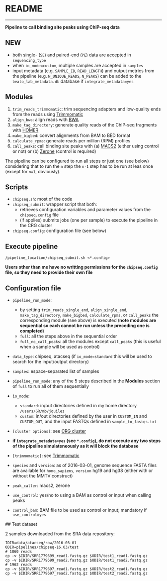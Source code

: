 # README
---------------------------------------------------------------------------------------------------

**Pipeline to call binding site peaks using ChIP-seq data**


## NEW
- both single- (`SE`) and paired-end (`PE`) data are accepted in `sequencing_type`
- when `io_mode=custom`, multiple samples are accepted in `samples`
- input metadata (e.g. `SAMPLE_ID`, `READ_LENGTH`) and output metrics from the pipeline (e.g. `N_UNIQUE_READS`, `N_PEAKS`) can be added to the `beato_lab_metadata.db` database if `integrate_metadata=yes`


## Modules
1. `trim_reads_trimmomatic`: trim sequencing adapters and low-quality ends from the reads using [Trimmomatic](http://www.usadellab.org/cms/?page=trimmomatic)
2. `align_bwa`: align reads with [BWA](http://bio-bwa.sourceforge.net/bwa.shtml)
3. `make_tag_directory`: generate quality reads of the ChIP-seq fragments with [HOMER](http://homer.salk.edu/homer/)
4. `make_bigbed`: convert alignments from BAM to BED format
5. `calculate_rpms`: generate reads per million (RPM) profiles
6. `call_peaks`: call binding site peaks with (a) [MACS2](https://github.com/taoliu/MACS) (either using control or not) or (b) [Zerone](https://github.com/gui11aume/zerone) (control is required)

The pipeline can be configured to run all steps or just one (see below) considering that to run the `n` step the `n-1` step has to be run at leas once (except for `n=1`, obviously).


## Scripts

- `chipseq.sh`: most of the code
- `chipseq_submit`: wrapper script that both:
	- retrieves configuration variables and parameter values from the `chipseq.config` file
	- (if applies) submits jobs (one per sample) to execute the pipeline in the CRG cluster
- `chipseq.config`: configuration file (see below)


## Execute pipeline

```
/pipeline_location/chipseq_submit.sh <*.config>
```

**Users other than me have no writting permissions for the `chipseq.config` file, so they need to provide their own file**


## Configuration file

- `pipeline_run_mode`:
	- by setting `trim_reads_single_end`, `align_single_end`, `make_tag_directory`, `make_bigbed`, `calculate_rpms`, or `call_peaks` the corresponding module (see above) is executed (**note modules are sequential so each cannot be run unless the preceding one is completed**) 
	- `full`: all the steps above in the sequential order
	- `full_no_call_peaks`: all the modules except `call_peaks` (this is useful when a sample will be used as control)



- `data_type`: chipseq, atacseq (if `io_mode=standard` this will be used to search for the input/output directory)
- `samples`: espace-separated list of samples
- `pipeline_run_mode`: any of the 5 steps described in the **Modules** section of `full` to run all of them sequentially
- `io_mode`:
	- `standard`: in/out directories defined in my home directory `/users/GR/mb/jquilez`
	- `custom`:	in/out directories defined by the user in `CUSTOM_IN` and `CUSTOM_OUT`, and the input FASTQs defined in `sample_to_fastqs.txt`
- `[cluster options]`: see [CRG cluster](http://www.linux.crg.es/index.php/Main_Page)
- **if `integrate_metadata=yes` (see `*.config`), do not execute any two steps of the pipeline simulateneously as it will block the database**
- `[trimmomatic]`: see [Trimmomatic](http://www.usadellab.org/cms/?page=trimmomatic)
- `species` and `version`: as of 2016-03-01, genome sequence FASTA files are available for `homo_sapiens`, `version` hg19 and hg38 (either with or without the MMTV construct)
- `peak_caller`: macs2, zerone
- `use_control`: yes/no to using a BAM as control or input when calling peaks
- `control_bam`: BAM file to be used as control or input; mandatory if `use_control=yes`


## Test dataset

2 samples downloaded from the SRA data repository:
```
IDIR=data/atacseq/raw/2016-03-01
ODIR=pipelines/chipseq-16.03/test
# 1860 reads
cp -v $IDIR/SRR1779699_read1.fastq.gz $ODIR/test1_read1.fastq.gz
cp -v $IDIR/SRR1779699_read2.fastq.gz $ODIR/test1_read2.fastq.gz
# 1962 reads
cp -v $IDIR/SRR1779697_read1.fastq.gz $ODIR/test2_read1.fastq.gz
cp -v $IDIR/SRR1779697_read2.fastq.gz $ODIR/test2_read2.fastq.gz
```